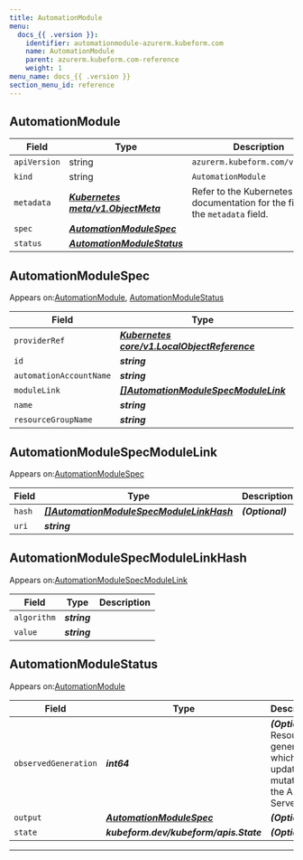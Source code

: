 ```yaml
---
title: AutomationModule
menu:
  docs_{{ .version }}:
    identifier: automationmodule-azurerm.kubeform.com
    name: AutomationModule
    parent: azurerm.kubeform.com-reference
    weight: 1
menu_name: docs_{{ .version }}
section_menu_id: reference
---
```


## AutomationModule
| Field | Type | Description |
| ------ | ----- | ----------- |
| `apiVersion` | string | `azurerm.kubeform.com/v1alpha1` |
|    `kind` | string | `AutomationModule` |
| `metadata` | ***[Kubernetes meta/v1.ObjectMeta](https://kubernetes.io/docs/reference/generated/kubernetes-api/v1.13/#objectmeta-v1-meta)***|Refer to the Kubernetes API documentation for the fields of the `metadata` field.|
| `spec` | ***[AutomationModuleSpec](#automationmodulespec)***||
| `status` | ***[AutomationModuleStatus](#automationmodulestatus)***||
## AutomationModuleSpec

Appears on:[AutomationModule](#automationmodule), [AutomationModuleStatus](#automationmodulestatus)

| Field | Type | Description |
| ------ | ----- | ----------- |
| `providerRef` | ***[Kubernetes core/v1.LocalObjectReference](https://kubernetes.io/docs/reference/generated/kubernetes-api/v1.13/#localobjectreference-v1-core)***||
| `id` | ***string***||
| `automationAccountName` | ***string***||
| `moduleLink` | ***[[]AutomationModuleSpecModuleLink](#automationmodulespecmodulelink)***||
| `name` | ***string***||
| `resourceGroupName` | ***string***||
## AutomationModuleSpecModuleLink

Appears on:[AutomationModuleSpec](#automationmodulespec)

| Field | Type | Description |
| ------ | ----- | ----------- |
| `hash` | ***[[]AutomationModuleSpecModuleLinkHash](#automationmodulespecmodulelinkhash)***| ***(Optional)*** |
| `uri` | ***string***||
## AutomationModuleSpecModuleLinkHash

Appears on:[AutomationModuleSpecModuleLink](#automationmodulespecmodulelink)

| Field | Type | Description |
| ------ | ----- | ----------- |
| `algorithm` | ***string***||
| `value` | ***string***||
## AutomationModuleStatus

Appears on:[AutomationModule](#automationmodule)

| Field | Type | Description |
| ------ | ----- | ----------- |
| `observedGeneration` | ***int64***| ***(Optional)*** Resource generation, which is updated on mutation by the API Server.|
| `output` | ***[AutomationModuleSpec](#automationmodulespec)***| ***(Optional)*** |
| `state` | ***kubeform.dev/kubeform/apis.State***| ***(Optional)*** |
---
